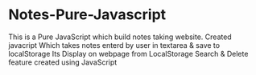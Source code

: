 # Notes-Pure-Javascript
This is a Pure JavaScript which build notes taking website.
Created javacript Which takes notes enterd by user in textarea & save to localStorage
Its Display on webpage from LocalStorage
Search & Delete feature created using JavaScript
